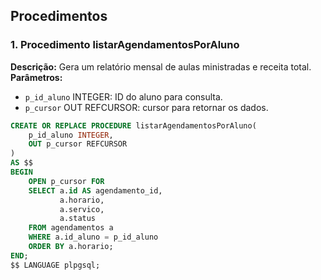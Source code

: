 ## Procedimentos

### 1. Procedimento listarAgendamentosPorAluno
**Descrição:** Gera um relatório mensal de aulas ministradas e receita total.
**Parâmetros:**
- `p_id_aluno` INTEGER: ID do aluno para consulta.
- `p_cursor` OUT REFCURSOR: cursor para retornar os dados.

```sql
CREATE OR REPLACE PROCEDURE listarAgendamentosPorAluno(
    p_id_aluno INTEGER,
    OUT p_cursor REFCURSOR
)
AS $$
BEGIN
    OPEN p_cursor FOR
    SELECT a.id AS agendamento_id,
           a.horario,
           a.servico,
           a.status
    FROM agendamentos a
    WHERE a.id_aluno = p_id_aluno
    ORDER BY a.horario;
END;
$$ LANGUAGE plpgsql;
